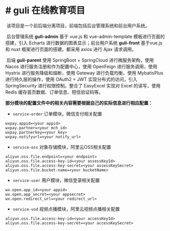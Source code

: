 # # guli 在线教育项目

​		该项目是一个前后端分离项目，前端包括后台管理系统和前台用户系统。

​		后台管理系统 **guli-admin** 基于 vue.js 和 vue-admin-template 模板进行页面的搭建，引入 Echarts 进行数据的图表显示；前台用户系统 **guli-front** 基于vue.js 和 nuxt 框架进行页面的搭建。都采用 axios 进行 Ajax 请求调用。

​		后端 **guli-parent** 使用 SpringBoot + SpringCloud 进行微服务架构，使用 Nacos 进行服务注册和作为配置中心，使用 OpenFeign 进行服务调用，使用 Hystrix 进行服务降级和熔断，使用 Gateway 进行负载均衡，使用 MybatisPlus 进行持久层的操作，使用 OAuth2 + JWT 实现分布式的访问，引入 SpringSecurity 进行权限控制。整合了 EasyExcel 实现对 Excel 的读写，使用 Redis 缓存首页数据、订单信息、短信验证码等。



**部分模块的配置文件中的相关内容需要根据自己的实际信息进行相应配置：**

- `service-order` 订单模块，微信支付相关配置

```properties
wxpay.appid=<your appid>
wxpay.partner=<your mch_id>
wxpay.partnerkey=<your key>
wxpay.notifyurl=<your notify_url>
```

- `service-oss` 对象存储模块，阿里云OSS相关配置

```properties
aliyun.oss.file.endpoint=<your endpoint>
aliyun.oss.file.access-key-id=<your assessKeyId>
aliyun.oss.file.access-key-secret=<your assessKeySecret>
aliyun.oss.file.bucket-name=<your bucketName>
```

- `service-user` 用户模块，微信登录相关配置

```properties
wx.open.app_id=<your appid>
wx.open.app_secret=<your appsecret>
wx.open.redirect_url=<your redirect_url>
```

- `service-vod` 视频点播模块，阿里云视频点播相关配置

```properties
aliyun.oss.file.access-key-id=<your accessKeyId>
aliyun.oss.file.access-key-secret=<your accessKeySecret>
```




